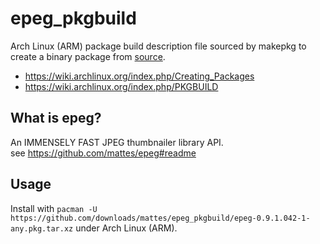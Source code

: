 epeg_pkgbuild
=============

Arch Linux (ARM) package build description file sourced by makepkg to create a binary package from [source](https://github.com/mattes/epeg).

* https://wiki.archlinux.org/index.php/Creating_Packages
* https://wiki.archlinux.org/index.php/PKGBUILD

What is epeg?
-------------
An IMMENSELY FAST JPEG thumbnailer library API.  
see https://github.com/mattes/epeg#readme

Usage
-----

Install with `pacman -U https://github.com/downloads/mattes/epeg_pkgbuild/epeg-0.9.1.042-1-any.pkg.tar.xz` under Arch Linux (ARM).
